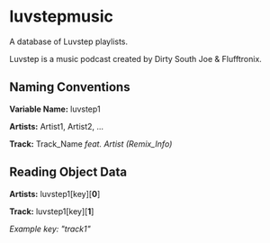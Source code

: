 # luvstepmusic

A database of Luvstep playlists.

Luvstep is a music podcast created by Dirty South Joe & Flufftronix.


## Naming Conventions

**Variable Name:** luvstep1

**Artists:** Artist1, Artist2, ...

**Track:** Track_Name *feat. Artist (Remix_Info)*


## Reading Object Data

**Artists:** luvstep1[key][**0**]

**Track:** luvstep1[key][**1**]

*Example key: "track1"*
